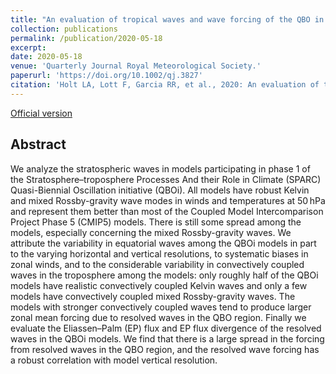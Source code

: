 ```yaml
---
title: "An evaluation of tropical waves and wave forcing of the QBO in the QBOi models"
collection: publications
permalink: /publication/2020-05-18
excerpt: 
date: 2020-05-18
venue: 'Quarterly Journal Royal Meteorological Society.'
paperurl: 'https://doi.org/10.1002/qj.3827'
citation: 'Holt LA, Lott F, Garcia RR, et al., 2020: An evaluation of tropical waves and wave forcing of the QBO in the QBOi models, <i>Q. J. R. Meteorol. Soc.</i>, 148(744), 1541–1567. https://doi.org/10.1002/qj.3827. '
---
```


[Official version](https://doi.org/10.1002/qj.3827)

## Abstract
We analyze the stratospheric waves in models participating in phase 1 of the Stratosphere–troposphere Processes And their Role in Climate (SPARC) Quasi-Biennial Oscillation initiative (QBOi). All models have robust Kelvin and mixed Rossby-gravity wave modes in winds and temperatures at 50 hPa and represent them better than most of the Coupled Model Intercomparison Project Phase 5 (CMIP5) models. There is still some spread among the models, especially concerning the mixed Rossby-gravity waves. We attribute the variability in equatorial waves among the QBOi models in part to the varying horizontal and vertical resolutions, to systematic biases in zonal winds, and to the considerable variability in convectively coupled waves in the troposphere among the models: only roughly half of the QBOi models have realistic convectively coupled Kelvin waves and only a few models have convectively coupled mixed Rossby-gravity waves. The models with stronger convectively coupled waves tend to produce larger zonal mean forcing due to resolved waves in the QBO region. Finally we evaluate the Eliassen–Palm (EP) flux and EP flux divergence of the resolved waves in the QBOi models. We find that there is a large spread in the forcing from resolved waves in the QBO region, and the resolved wave forcing has a robust correlation with model vertical resolution.

